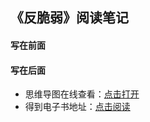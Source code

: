 ## 《反脆弱》阅读笔记

#### 写在前面


#### 写在后面
- 思维导图在线查看：[点击打开](/softskill_notes/attachment/56.《反脆弱》.svg)
- 得到电子书地址：[点击阅读]()